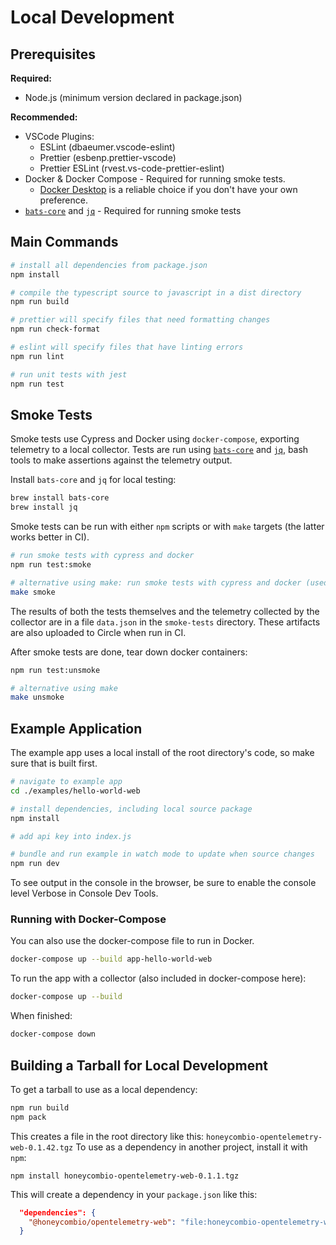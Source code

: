 # Local Development

## Prerequisites

**Required:**

- Node.js (minimum version declared in package.json)

**Recommended:**

- VSCode Plugins:
  - ESLint (dbaeumer.vscode-eslint)
  - Prettier (esbenp.prettier-vscode)
  - Prettier ESLint (rvest.vs-code-prettier-eslint)
- Docker & Docker Compose - Required for running smoke tests.
  - [Docker Desktop](https://www.docker.com/products/docker-desktop/) is a reliable choice if you don't have your own preference.
- [`bats-core`](https://bats-core.readthedocs.io/en/stable/) and [`jq`](https://jqlang.github.io/jq/) - Required for running smoke tests

## Main Commands

```sh
# install all dependencies from package.json
npm install

# compile the typescript source to javascript in a dist directory
npm run build

# prettier will specify files that need formatting changes
npm run check-format

# eslint will specify files that have linting errors
npm run lint

# run unit tests with jest
npm run test
```

## Smoke Tests

Smoke tests use Cypress and Docker using `docker-compose`, exporting telemetry to a local collector.
Tests are run using [`bats-core`](https://bats-core.readthedocs.io/en/stable/) and [`jq`](https://jqlang.github.io/jq/), bash tools to make assertions against the telemetry output.

Install `bats-core` and `jq` for local testing:

```sh
brew install bats-core
brew install jq
```

Smoke tests can be run with either `npm` scripts or with `make` targets (the latter works better in CI).

```sh
# run smoke tests with cypress and docker
npm run test:smoke

# alternative using make: run smoke tests with cypress and docker (used in CI)
make smoke
```

The results of both the tests themselves and the telemetry collected by the collector are in a file `data.json` in the `smoke-tests` directory.
These artifacts are also uploaded to Circle when run in CI.

After smoke tests are done, tear down docker containers:

```sh
npm run test:unsmoke

# alternative using make
make unsmoke
```

## Example Application

The example app uses a local install of the root directory's code, so make sure that is built first.

```sh
# navigate to example app
cd ./examples/hello-world-web

# install dependencies, including local source package
npm install

# add api key into index.js

# bundle and run example in watch mode to update when source changes
npm run dev
```

To see output in the console in the browser, be sure to enable the console level Verbose in Console Dev Tools.

### Running with Docker-Compose

You can also use the docker-compose file to run in Docker.

```sh
docker-compose up --build app-hello-world-web
```

To run the app with a collector (also included in docker-compose here):

```sh
docker-compose up --build
```

When finished:

```sh
docker-compose down
```

## Building a Tarball for Local Development

To get a tarball to use as a local dependency:

```sh
npm run build
npm pack
```

This creates a file in the root directory like this: `honeycombio-opentelemetry-web-0.1.42.tgz`
To use as a dependency in another project, install it with `npm`:

`npm install honeycombio-opentelemetry-web-0.1.1.tgz`

This will create a dependency in your `package.json` like this:

```json
  "dependencies": {
    "@honeycombio/opentelemetry-web": "file:honeycombio-opentelemetry-web-0.1.42.tgz",
  }
```
